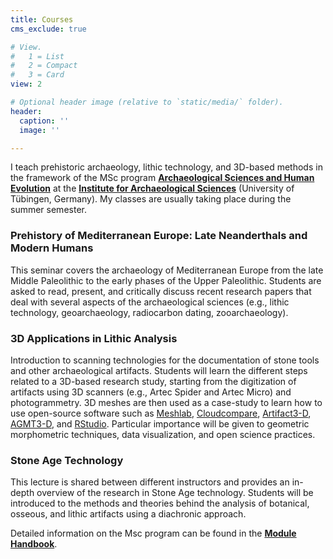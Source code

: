 ```yaml
---
title: Courses
cms_exclude: true

# View.
#   1 = List
#   2 = Compact
#   3 = Card
view: 2

# Optional header image (relative to `static/media/` folder).
header:
  caption: ''
  image: ''

---
```


I teach prehistoric archaeology, lithic technology, and 3D-based methods in the framework of the MSc program [**Archaeological Sciences and Human Evolution**](https://uni-tuebingen.de/en/study/finding-a-course/degree-programs-available/detail/course/archaeological-sciences-and-human-evolution-master/) at the [**Institute for Archaeological Sciences**](https://uni-tuebingen.de/en/faculties/faculty-of-science/departments/geosciences/work-groups-contacts/prehistory-and-archaeological-sciences/ina/) (University of Tübingen, Germany). My classes are usually taking place during the summer semester.



### Prehistory of Mediterranean Europe: Late Neanderthals and Modern Humans

This seminar covers the archaeology of Mediterranean Europe from the late Middle Paleolithic to the early phases of the Upper Paleolithic. Students are asked to read, present, and critically discuss recent research papers that deal with several aspects of the archaeological sciences (e.g., lithic technology, geoarchaeology, radiocarbon dating, zooarchaeology).



### 3D Applications in Lithic Analysis

Introduction to scanning technologies for the documentation of stone tools and other archaeological artifacts. Students will learn the different steps related to a 3D-based research study, starting from the digitization of artifacts using 3D scanners (e.g., Artec Spider and Artec Micro) and photogrammetry. 3D meshes are then used as a case-study to learn how to use open-source software such as [Meshlab](https://www.meshlab.net/), [Cloudcompare](https://www.danielgm.net/cc/), [Artifact3-D](https://journals.plos.org/plosone/article?id=10.1371/journal.pone.0268401), [AGMT3-D](https://journals.plos.org/plosone/article?id=10.1371/journal.pone.0207890), and [RStudio](https://www.rstudio.com/). Particular importance will be given to geometric morphometric techniques, data visualization, and open science practices.



### Stone Age Technology

This lecture is shared between different instructors and provides an in-depth overview of the research in Stone Age technology. Students will be introduced to the methods and theories behind the analysis of botanical, osseous, and lithic artifacts using a diachronic approach.



Detailed information on the Msc program can be found in the [**Module Handbook**](https://uni-tuebingen.de/securedl/sdl-eyJ0eXAiOiJKV1QiLCJhbGciOiJIUzI1NiJ9.eyJpYXQiOjE2NjMzMTUyNDksImV4cCI6MTY2MzQwNTI0MywidXNlciI6MCwiZ3JvdXBzIjpbMCwtMV0sImZpbGUiOiJmaWxlYWRtaW5cL1VuaV9UdWViaW5nZW5cL0Zha3VsdGFldGVuXC9NYXROYXRcL0ZhY2hiZXJlaWNoZVwvR2Vvd2lzc2Vuc2NoYWZ0ZW5cL0FyYmVpdHNncnVwcGVuXC9Vcmdlc2NoaWNodGVfX19OYXR1cndpc3NlbnNjaGFmdGxpY2hlX0FyY2hcdTAwZTRvbG9naWVcL1N0dWRpdW1cLzIwMjFfQVNIRV9tb2R1bGVfaGFuZGJvb2sucGRmIiwicGFnZSI6MjMxNDIyfQ.Z49qhS777Hm0l69Zryiy7gJLCpjhO5s-FuR1xRpEEZY/2021_ASHE_module_handbook.pdf).
